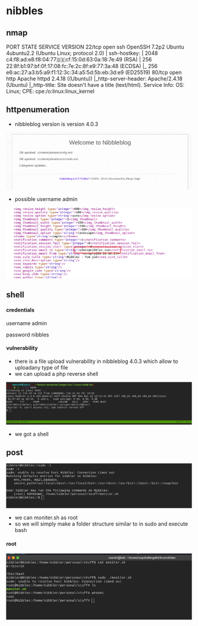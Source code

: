 # nibbles



## nmap



PORT   STATE SERVICE VERSION
22/tcp open  ssh     OpenSSH 7.2p2 Ubuntu 4ubuntu2.2 (Ubuntu Linux; protocol 2.0)
| ssh-hostkey: 
|   2048 c4:f8:ad:e8:f8:04:77:de:cf:15:0d:63:0a:18:7e:49 (RSA)
|   256 22:8f:b1:97:bf:0f:17:08:fc:7e:2c:8f:e9:77:3a:48 (ECDSA)
|_  256 e6:ac:27:a3:b5:a9:f1:12:3c:34:a5:5d:5b:eb:3d:e9 (ED25519)
80/tcp open  http    Apache httpd 2.4.18 ((Ubuntu))
|_http-server-header: Apache/2.4.18 (Ubuntu)
|_http-title: Site doesn't have a title (text/html).
Service Info: OS: Linux; CPE: cpe:/o:linux:linux_kernel



## httpenumeration

- nibbleblog version is		version 4.0.3

![image-20200828112151877](nibbles.assets/image-20200828112151877.png)



- possible username admin

![image-20200828112522920](nibbles.assets/image-20200828112522920.png)



## shell



#### credentials

username 	admin	

password 	nibbles



#### vulnerability 

- there is a file upload vulnerability in nibbleblog 4.0.3 which allow to uploadany type of file
-  we can upload a php reverse shell

![image-20200828113723353](nibbles.assets/image-20200828113723353.png)

- we got a shell



## post



![image-20200828115710993](nibbles.assets/image-20200828115710993.png)

- we can moniter.sh as root
- so we will simply make a folder structure similar to in sudo and execute bash



#### root

![image-20200828122226654](nibbles.assets/image-20200828122226654.png)